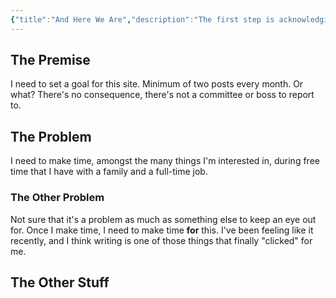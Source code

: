 ```yaml
---
{"title":"And Here We Are","description":"The first step is acknowledging the habit","date":"2021-06-19","tags":["status","outer-thoughts"],"dg-publish":true,"created":"2021-06-19T11:38:42","updated":"2025-08-09T22:18:52-04:00","permalink":"/output/write/2021/and-here-we-are/","dgPassFrontmatter":true,"noteIcon":"3"}
---
```



## The Premise

I need to set a goal for this site. Minimum of two posts every month. Or what? There's no consequence, there's not a committee or boss to report to.

## The Problem

I need to make time, amongst the many things I'm interested in, during free time that I have with a family and a full-time job.

### The Other Problem

Not sure that it's a problem as much as something else to keep an eye out for. Once I make time, I need to make time __for__ this. I've been feeling like it recently, and I think writing is one of those things that finally "clicked" for me.

## The Other Stuff
